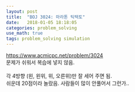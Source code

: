 ```yaml
---
layout: post
title:  "BOJ 3024: 마라톤 틱택토"
date:   2018-01-05 18:18:05 
categories: problem_solving
use_math: true
tags: problem_solving simulation
---
```

<a target="_blank" href="https://www.acmicpc.net/problem/3024">https://www.acmicpc.net/problem/3024</a><br/>
문제가 쉬워서 복습에 넣지 않음.<br/>
<br/>
각 4방향 (왼, 왼위, 위, 오른위)만 잘 세어 주면 됨.<br/>
쉬운데 20점이라 놀랐음. 사람들이 많이 안풀어서 그런가..<br/>

[quan]: https://github.com/nailbrainz/Algospot/blob/master/QUANTIZE/QUANTIZE.cpp